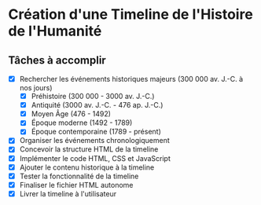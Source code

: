 # Création d'une Timeline de l'Histoire de l'Humanité

## Tâches à accomplir

- [x] Rechercher les événements historiques majeurs (300 000 av. J.-C. à nos jours)
  - [x] Préhistoire (300 000 - 3000 av. J.-C.)
  - [x] Antiquité (3000 av. J.-C. - 476 ap. J.-C.)
  - [x] Moyen Âge (476 - 1492)
  - [x] Époque moderne (1492 - 1789)
  - [x] Époque contemporaine (1789 - présent)
- [x] Organiser les événements chronologiquement
- [x] Concevoir la structure HTML de la timeline
- [x] Implémenter le code HTML, CSS et JavaScript
- [x] Ajouter le contenu historique à la timeline
- [x] Tester la fonctionnalité de la timeline
- [x] Finaliser le fichier HTML autonome
- [x] Livrer la timeline à l'utilisateur
